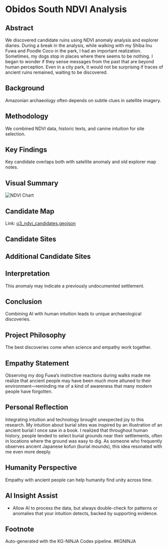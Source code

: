 # Obidos South NDVI Analysis

## Abstract
We discovered candidate ruins using NDVI anomaly analysis and explorer diaries. During a break in the analysis, while walking with my Shiba Inu Fuwa and Poodle Coco in the park, I had an important realization. Sometimes, my dogs stop in places where there seems to be nothing. I began to wonder if they sense messages from the past that are beyond human perception. Even in a city park, it would not be surprising if traces of ancient ruins remained, waiting to be discovered.

## Background
Amazonian archaeology often depends on subtle clues in satellite imagery.

## Methodology
We combined NDVI data, historic texts, and canine intuition for site selection.

## Key Findings
Key candidate overlaps both with satellite anomaly and old explorer map notes.

## Visual Summary
![NDVI Chart](o3_ndvi_chart.png)

## Candidate Map
Link: [o3_ndvi_candidates.geojson](o3_ndvi_candidates.geojson)

## Candidate Sites


## Additional Candidate Sites


## Interpretation
This anomaly may indicate a previously undocumented settlement.

## Conclusion
Combining AI with human intuition leads to unique archaeological discoveries.

## Project Philosophy
The best discoveries come when science and empathy work together.

## Empathy Statement
Observing my dog Fuwa’s instinctive reactions during walks made me realize that ancient people may have been much more attuned to their environment—reminding me of a kind of awareness that many modern people have forgotten.

## Personal Reflection
Integrating intuition and technology brought unexpected joy to this research. My intuition about burial sites was inspired by an illustration of an ancient burial I once saw in a book. I realized that throughout human history, people tended to select burial grounds near their settlements, often in locations where the ground was easy to dig. As someone who frequently observes ancient Japanese kofun (burial mounds), this idea resonated with me even more deeply.

## Humanity Perspective
Empathy with ancient people can help humanity find unity across time.

## AI Insight Assist
- Allow AI to process the data, but always double-check for patterns or anomalies that your intuition detects, backed by supporting evidence.

## Footnote
Auto-generated with the KG-NINJA Codex pipeline. #KGNINJA
